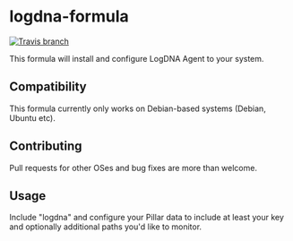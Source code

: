 # logdna-formula

[![Travis branch](https://img.shields.io/travis/Enrise/logdna-formula/master.svg?style=flat-square)](https://travis-ci.org/Enrise/logdna-formula)

This formula will install and configure LogDNA Agent to your system.

## Compatibility

This formula currently only works on Debian-based systems (Debian, Ubuntu etc).

## Contributing

Pull requests for other OSes and bug fixes are more than welcome.

## Usage

Include "logdna" and configure your Pillar data to include at least your key and optionally additional paths you'd like to monitor.
